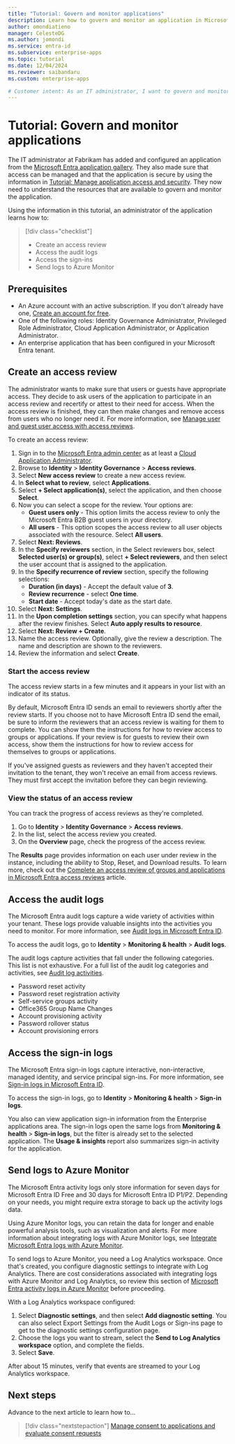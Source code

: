```yaml
---
title: "Tutorial: Govern and monitor applications"
description: Learn how to govern and monitor an application in Microsoft Entra ID, including access reviews and integrating logs with Azure Monitor.
author: omondiatieno
manager: CelesteDG
ms.author: jomondi
ms.service: entra-id
ms.subservice: enterprise-apps
ms.topic: tutorial
ms.date: 12/04/2024
ms.reviewer: saibandaru
ms.custom: enterprise-apps

# Customer intent: As an IT administrator, I want to govern and monitor applications in Microsoft Entra ID, so that I can ensure appropriate access, track user activities through audit logs and sign-ins reports, and send logs to Azure Monitor for storage and analysis.
---
```


# Tutorial: Govern and monitor applications

The IT administrator at Fabrikam has added and configured an application from the [Microsoft Entra application gallery](overview-application-gallery.md). They also made sure that access can be managed and that the application is secure by using the information in [Tutorial: Manage application access and security](tutorial-manage-access-security.md). They now need to understand the resources that are available to govern and monitor the application.

Using the information in this tutorial, an administrator of the application learns how to:

> [!div class="checklist"]
> * Create an access review
> * Access the audit logs
> * Access the sign-ins
> * Send logs to Azure Monitor

## Prerequisites

- An Azure account with an active subscription. If you don't already have one, [Create an account for free](https://azure.microsoft.com/free/?WT.mc_id=A261C142F).
- One of the following roles: Identity Governance Administrator, Privileged Role Administrator, Cloud Application Administrator, or Application Administrator.
- An enterprise application that has been configured in your Microsoft Entra tenant.

## Create an access review


The administrator wants to make sure that users or guests have appropriate access. They decide to ask users of the application to participate in an access review and recertify or attest to their need for access. When the access review is finished, they can then make changes and remove access from users who no longer need it. For more information, see
[Manage user and guest user access with access reviews](~/id-governance/manage-access-review.md).

To create an access review:

1. Sign in to the [Microsoft Entra admin center](https://entra.microsoft.com) as at least a [Cloud Application Administrator](~/identity/role-based-access-control/permissions-reference.md#cloud-application-administrator). 
1. Browse to **Identity** > **Identity Governance** > **Access reviews**.
1. Select **New access review** to create a new access review.
1. In **Select what to review**, select **Applications**.
1. Select **+ Select application(s)**, select the application, and then choose **Select**.
1. Now you can select a scope for the review. Your options are:
    - **Guest users only** - This option limits the access review to only the Microsoft Entra B2B guest users in your directory.
    - **All users** - This option scopes the access review to all user objects associated with the resource.
    Select **All users**.
1. Select **Next: Reviews**.
1. In the **Specify reviewers** section, in the Select reviewers box, select **Selected user(s) or group(s)**, select **+ Select reviewers**, and then select the user account that is assigned to the application.
1. In the **Specify recurrence of review** section, specify the following selections:
    - **Duration (in days)** - Accept the default value of **3**.
    - **Review recurrence** - select **One time**.
    - **Start date** - Accept today's date as the start date.
1. Select **Next: Settings**.
1. In the **Upon completion settings** section, you can specify what happens after the review finishes. Select **Auto apply results to resource**.
1. Select **Next: Review + Create**.
1. Name the access review. Optionally, give the review a description. The name and description are shown to the reviewers.
1. Review the information and select **Create**.

### Start the access review

The access review starts in a few minutes and it appears in your list with an indicator of its status. 

By default, Microsoft Entra ID sends an email to reviewers shortly after the review starts. If you choose not to have Microsoft Entra ID send the email, be sure to inform the reviewers that an access review is waiting for them to complete. You can show them the instructions for how to review access to groups or applications. If your review is for guests to review their own access, show them the instructions for how to review access for themselves to groups or applications.

If you've assigned guests as reviewers and they haven't accepted their invitation to the tenant, they won't receive an email from access reviews. They must first accept the invitation before they can begin reviewing.

### View the status of an access review

You can track the progress of access reviews as they're completed.
 
1. Go to **Identity** > **Identity Governance** > **Access reviews**.
1. In the list, select the access review you created.
1. On the **Overview** page, check the progress of the access review. 

The **Results** page provides information on each user under review in the instance, including the ability to Stop, Reset, and Download results. To learn more, check out the [Complete an access review of groups and applications in Microsoft Entra access reviews](~/id-governance/complete-access-review.md) article. 

## Access the audit logs

The Microsoft Entra audit logs capture a wide variety of activities within your tenant. These logs provide valuable insights into the activities you need to monitor. For more information, see [Audit logs in Microsoft Entra ID](~/identity/monitoring-health/concept-audit-logs.md).

To access the audit logs, go to **Identity** > **Monitoring & health** > **Audit logs**.

The audit logs capture activities that fall under the following categories. This list is not exhaustive. For a full list of the audit log categories and activities, see [Audit log activities](../monitoring-health/reference-audit-activities.md).

- Password reset activity
- Password reset registration activity
- Self-service groups activity
- Office365 Group Name Changes
- Account provisioning activity
- Password rollover status
- Account provisioning errors

## Access the sign-in logs

The Microsoft Entra sign-in logs capture interactive, non-interactive, managed identity, and service principal sign-ins. For more information, see [Sign-in logs in Microsoft Entra ID](~/identity/monitoring-health/concept-sign-ins.md).

To access the sign-in logs, go to **Identity** > **Monitoring & health** > **Sign-in logs**.

You also can view application sign-in information from the Enterprise applications area. The sign-in logs open the same logs from **Monitoring & health** > **Sign-in logs**, but the filter is already set to the selected application. The **Usage & insights** report also summarizes sign-in activity for the application.

## Send logs to Azure Monitor

The Microsoft Entra activity logs only store information for seven days for Microsoft Entra ID Free and 30 days for Microsoft Entra ID P1/P2. Depending on your needs, you might require extra storage to back up the activity logs data.

Using Azure Monitor logs, you can retain the data for longer and enable powerful analysis tools, such as visualization and alerts. For more information about integrating logs with Azure Monitor logs, see [Integrate Microsoft Entra logs with Azure Monitor](../monitoring-health/howto-integrate-activity-logs-with-azure-monitor-logs.yml).

To send logs to Azure Monitor, you need a Log Analytics workspace. Once that's created, you configure diagnostic settings to integrate with Log Analytics. There are cost considerations associated with integrating logs with Azure Monitor and Log Analytics, so review this section of [Microsoft Entra activity logs in Azure Monitor](~/identity/monitoring-health/concept-log-monitoring-integration-options-considerations.md#cost-considerations) before proceeding.

With a Log Analytics workspace configured:

1. Select **Diagnostic settings**, and then select **Add diagnostic setting**. You can also select Export Settings from the Audit Logs or Sign-ins page to get to the diagnostic settings configuration page.
1. Choose the logs you want to stream, select the **Send to Log Analytics workspace** option, and complete the fields.
1. Select **Save**.

After about 15 minutes, verify that events are streamed to your Log Analytics workspace.

## Next steps

Advance to the next article to learn how to...
> [!div class="nextstepaction"]
> [Manage consent to applications and evaluate consent requests](manage-consent-requests.md)

